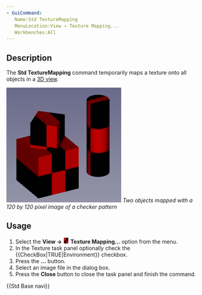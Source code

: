 ```yaml
---
- GuiCommand:
   Name:Std TextureMapping
   MenuLocation:View → Texture Mapping...
   Workbenches:All
---
```


## Description

The **Std TextureMapping** command temporarily maps a texture onto all objects in a [3D view](3D_view.md).

 ![](images/Std_TextureMapping_example.png )  *Two objects mapped with a 120 by 120 pixel image of a checker pattern*

## Usage

1.  Select the **View → <img src="images/Std_TextureMapping.svg" width=16px> Texture Mapping...** option from the menu.
2.  In the Texture task panel optionally check the {{CheckBox|TRUE|Environment}} checkbox.
3.  Press the **...** button.
4.  Select an image file in the dialog box.
5.  Press the **Close** button to close the task panel and finish the command.




 {{Std Base navi}}  
